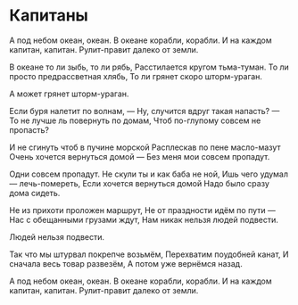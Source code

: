 ﻿---
layout: lyrics
---

# Капитаны

А под небом океан, океан.
В океане корабли, корабли.
И на каждом капитан, капитан.
Рулит-правит далеко от земли.

В океане то ли зыбь, то ли рябь,
Расстилается кругом тьма-туман.
То ли просто предрассветная хлябь,
То ли грянет скоро шторм-ураган.

А может грянет шторм-ураган.

Если буря налетит по волнам, —
Ну, случится вдруг такая напасть? —
То не лучше ль повернуть по домам,
Чтоб по-глупому совсем не пропасть?

И не сгинуть чтоб в пучине морской
Расплескав по пене масло-мазут
Очень хочется вернуться домой —
Без меня мои совсем пропадут.

Одни совсем пропадут.
Не скули ты и как баба не ной,
Ишь чего удумал — лечь-помереть,
Если хочется вернуться домой
Надо было сразу дома сидеть.

Не из прихоти проложен маршрут,
Не от праздности идём по пути —
Нас с обещанными грузами ждут,
Нам никак нельзя людей подвести.

Людей нельзя подвести.

Так что мы штурвал покрепче возьмём,
Перехватим поудобней канат,
И сначала весь товар развезём,
А потом уже вернёмся назад.

А под небом океан, океан.
В океане корабли, корабли.
И на каждом капитан, капитан.
Рулит-правит далеко от земли.
 
